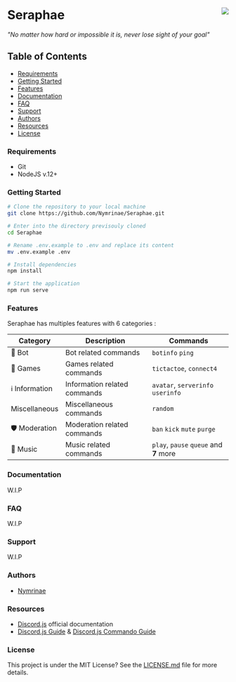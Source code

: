 # Seraphae <img src="https://bit.ly/2XDerPN" align="right">

<i>"No matter how hard or impossible it is, never lose sight of your goal"</i>

## Table of Contents
 - [Requirements](#requirements)
 - [Getting Started](#getting-started)
 - [Features](#features)
 - [Documentation](#documentation)
 - [FAQ](#faq)
 - [Support](#support)
 - [Authors](#authors)
 - [Resources](#resources)
 - [License](#license)

### Requirements
  - Git
  - NodeJS v.12+

### Getting Started

```sh
# Clone the repository to your local machine
git clone https://github.com/Nymrinae/Seraphae.git

# Enter into the directory previsouly cloned
cd Seraphae

# Rename .env.example to .env and replace its content
mv .env.example .env

# Install dependencies
npm install

# Start the application
npm run serve
```
### Features
Seraphae has multiples features with 6 categories :

| Category                         | Description                  | Commands                                |
| -------------------------------- | ---------------------------- | --------------------------------------- |
| :robot: Bot                      | Bot related commands         | `botinfo` `ping`                        |
| :game_die: Games                 | Games related commands       | `tictactoe`, `connect4`                 |
| :information_source: Information | Information related commands | `avatar`, `serverinfo` `userinfo`       |
| Miscellaneous                    | Miscellaneous commands       | `random`                                |
| :shield: Moderation              | Moderation related commands  | `ban` `kick` `mute` `purge`             |
| :musical_note: Music             | Music related commands       |  `play`, `pause` `queue` and **7** more |

### Documentation

W.I.P

### FAQ

W.I.P

### Support

W.I.P

### Authors

- [Nymrinae](https://www.github.com/Nymrinae)

### Resources
- [Discord.js](https://discord.js.org/#/) official documentation
- [Discord.js Guide](https://discordjs.guide/) & [Discord.js Commando Guide](https://discordjs.guide/commando)


### License

This project is under the MIT License? See the [LICENSE.md](./LICENSE.md) file for more details.
